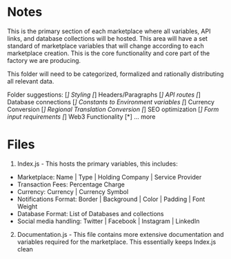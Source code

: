 # Notes

This is the primary section of each marketplace where all variables, API links, and database collections will be hosted. This area will have a set standard of marketplace variables that will change according to each marketplace creation. This is the core functionality and core part of the factory we are producing.

This folder will need to be categorized, formalized and rationally distributing all relevant data.

Folder suggestions:
[*] Styling
[*] Headers/Paragraphs
[*] API routes
[*] Database connections
[*] Constants to Environment variables
[*] Currency Conversion
[*] Regional Translation Conversion
[*] SEO optimization
[*] Form input requirements
[*] Web3 Functionality
[*] ... more

# Files

1. Index.js - This hosts the primary variables, this includes:

- Marketplace: Name | Type | Holding Company | Service Provider
- Transaction Fees: Percentage Charge
- Currency: Currency | Currency Symbol
- Notifications Format: Border | Background | Color | Padding | Font Weight
- Database Format: List of Databases and collections
- Social media handling: Twitter | Facebook | Instagram | LinkedIn

2. Documentation.js - This file contains more extensive documentation and variables required for the marketplace. This essentially keeps Index.js clean
